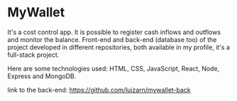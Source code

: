 # MyWallet

It's a cost control app. It is possible to register cash inflows and outflows and monitor the balance. Front-end and back-end (database too) of the project developed in different repositories, both available in my profile, it's a full-stack project.

Here are some technologies used:
HTML, CSS, JavaScript, React, Node, Express and MongoDB.

link to the back-end: https://github.com/luizarn/mywallet-back
#
